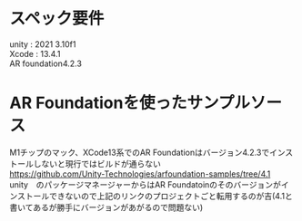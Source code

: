 # スペック要件
unity : 2021 3.10f1
<br>Xcode : 13.4.1
<br>AR foundation4.2.3
# AR Foundationを使ったサンプルソース
M1チップのマック、XCode13系でのAR Foundationはバージョン4.2.3でインストールしないと現行ではビルドが通らない
<br><https://github.com/Unity-Technologies/arfoundation-samples/tree/4.1>
<br>unity　のパッケージマネージャーからはAR Foundatoinのそのバージョンがインストールできないので上記のリンクのプロジェクトごと転用するのが吉(4.1と書いてあるが勝手にバージョンがあがるので問題ない)
